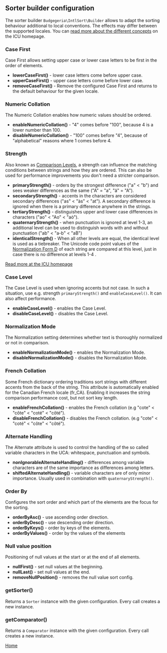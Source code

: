 ## Sorter builder configuration

The sorter builder `Budgegeria\IntlSort\Builder` allows to adapt the sorting behaviour 
additional to local conventions. The effects may differ between the supported locales.
You can [read more about the different concepts](http://userguide.icu-project.org/collation/concepts)
on the ICU homepage.

### Case First

Case First allows setting upper case or lower case letters to be first in the order of elements.

* **lowerCaseFirst()** - lower case letters come before upper case.
* **upperCaseFirst()** - upper case letters come before lower case.
* **removeCaseFirst()** - Remove the configured Case First and returns to the default behaviour
  for the given locale.
  
### Numeric Collation

The Numeric Collation enables how numeric values should be ordered.

* **enableNumericCollation()** - "4" comes before "100", because 4 is a lower number than 100.
* **disableNumericCollation()** - "100" comes before "4", because of "alphabetical" reasons where 
  1 comes before 4.

### Strength

Also known as [Comparison Levels](http://userguide.icu-project.org/collation/concepts#TOC-Comparison-Levels),
a strength can influence the matching conditions between strings and how they are ordered.
This can also be used for performance improvements you don't need a stricter comparison.

* **primaryStrength()** - orders by the strongest difference ("a" < "b") and sees weaker differences
  as the same ("A" = "a", "ä" = "A").
* **secondaryStrength()** - accents in the characters are considered secondary differences 
  ("as" < "às" < "at"). A secondary difference is ignored when there is a primary difference
  anywhere in the strings.
* **tertiaryStrength()** - distinguishes upper and lower case differences in characters 
  ("ao" < "Ao" < "aò").
* **quaternaryStrength()** - when punctuation is ignored at level 1-3, an additional level can be used 
  to distinguish words with and without punctuation ("ab" < "a-b" < "aB")
* **identicalStrength()** - When all other levels are equal, the identical level is used as a tiebreaker.
  The Unicode code point values of the [Normalization Form D](http://www.unicode.org/reports/tr15/#Norm_Forms)
  of each string are compared at this level, just in case there is no difference at levels 1-4 .

[Read more at the ICU homepage](http://userguide.icu-project.org/collation/concepts#TOC-Comparison-Levels)

### Case Level

The Case Level is used when ignoring accents but not case. In such a situation,
use e.g. strength `primaryStrength()` and `enableCaseLevel()`. It can also
affect performance.

* **enableCaseLevel()** - enables the Case Level.
* **disableCaseLevel()** - disables the Case Level.

### Normalization Mode

The Normalization setting determines whether text is thoroughly normalized or not in comparison.

* **enableNormalizationMode()** - enables the Normalization Mode.
* **disableNormalizationMode()** - disables the Normalization Mode.

### French Collation

Some French dictionary ordering traditions sort strings with different accents from the back of 
the string. This attribute is automatically enabled for the Canadian French locale (fr_CA).
Enabling it increases the string comparison performance cost, but not sort key length.

* **enableFrenchCollation()** - enables the French collation (e.g "cote" < "côte" < "coté" < "côté").
* **disableFrenchCollation()** - disables the French collation. (e.g "cote" < "coté" < "côte" < "côté").

### Alternate Handling

The Alternate attribute is used to control the handling of the so called variable characters in the UCA: whitespace,
punctuation and symbols.

* **nonIgnorableAlternateHandling()** - differences among variable characters are of the same importance
  as differences among letters.
* **shiftedAlternateHandling()** - variable characters are of only minor importance. Usually used in combination
  with `quaternaryStrength()`.

### Order By

Configures the sort order and which part of the elements are the focus for the sorting.

* **orderByAsc()** - use ascending order direction.
* **orderByDesc()** - use descending order direction.
* **orderByKeys()** - order by keys of the elements.
* **orderByValues()** - order by the values of the elements

### Null value position

Positioning of null values at the start or at the end of all elements.

* **nullFirst()** - set null values at the beginning.
* **nullLast()** - set null values at the end.
* **removeNullPosition()** - removes the null value sort config.

### getSorter()

Returns a `Sorter` instance with the given configuration. Every call creates a new instance.

### getComparator()

Returns a `Comparator` instance with the given configuration. Every call creates a new instance.

[Home](index.md)
